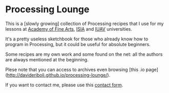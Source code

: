 Processing Lounge
=================

This is a [slowly growing] collection of Processing recipes that I use for my lessons at [Academy of Fine Arts](http://www.accademiadiurbino.it), [ISIA](http://isiaurbino.net) and [IUAV](http://www.iuav.it/) universities.

It's a pretty useless sketchbook for those who already know how to program in Processing, but it could be useful for absolute beginners.

Some recipes are my own work and some found on the net: all the authors are always mentioned at the beginning.

Plese note that you can access to archives even browsing [this .io page] (http://davideriboli.github.io/processing-lounge/).

If you want to contact me, please use this [contact form](http://davideriboli.net/void/?page_id=340).
